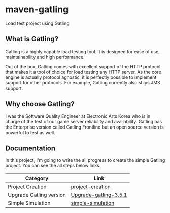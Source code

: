 # maven-gatling
Load test project using Gatling


## What is Gatling?

Gatling is a highly capable load testing tool. It is designed for ease of use, maintainability and high performance.

Out of the box, Gatling comes with excellent support of the HTTP protocol that makes it a tool of choice for load 
testing any HTTP server. As the core engine is actually protocol agnostic, it is perfectly possible to implement support for other protocols. For example, Gatling currently also ships JMS support.


## Why choose Gatling?

I was the Software Quality Engineer at Electronic Arts Korea who is in charge of the test of our game server reliability
and availability. Gatling has the Enterprise version called Gatling Frontline but an open source version is powerful to 
test as well.  


## Documentation

In this project, I'm going to write the all progress to create the simple Gatling project. You can see the all steps 
below links.


| Category         |                         Link                     |
|------------------|--------------------------------------------------|
| Project Creation | [project-creation](docs/project-creation.md) |
| Upgrade Gatling version | [Upgrade-gatling-3.5.1](docs/upgrade-gatling-3.5.1.md) |
| Simple Simulation | [simple-simulation](docs/simple-simulation.md) |
